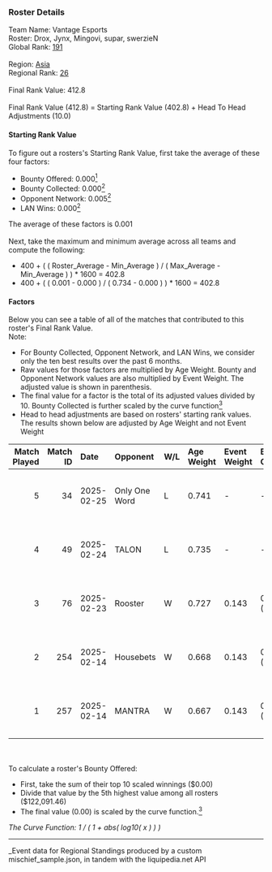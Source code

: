 ### Roster Details<br />
Team Name: Vantage Esports<br />
Roster: Drox, Jynx, Mingovi, supar, swerzieN<br />
Global Rank: [191](../../standings_global_2025_05_05.md)<br />
<br />
Region: [Asia]( ../../standings_asia_2025_05_05.md)<br />
Regional Rank: [26]( ../../standings_asia_2025_05_05.md)<br />
<br />
Final Rank Value:  412.8<br />
<br />
Final Rank Value (412.8) = Starting Rank Value (402.8) + Head To Head Adjustments (10.0)<br />

#### Starting Rank Value<br />
To figure out a rosters's Starting Rank Value, first take the average of these four factors:<br />
- Bounty Offered: 0.000[<sup>1</sup>](#table2)
- Bounty Collected: 0.000[<sup>2</sup>](#table1)
- Opponent Network: 0.005[<sup>2</sup>](#table1)
- LAN Wins: 0.000[<sup>2</sup>](#table1)

The average of these factors is 0.001<br />
<br />
Next, take the maximum and minimum average across all teams and compute the following:<br />
- 400 + ( ( Roster_Average - Min_Average ) / ( Max_Average - Min_Average ) ) * 1600 = 402.8
- 400 + ( ( 0.001 - 0.000 ) / ( 0.734 - 0.000 ) ) * 1600 = 402.8


#### Factors<br />
Below you can see a table of all of the matches that contributed to this roster's Final Rank Value.<br />
Note:<br />

- For Bounty Collected, Opponent Network, and LAN Wins, we consider only the ten best results over the past 6 months.
- Raw values for those factors are multiplied by Age Weight. Bounty and Opponent Network values are also multiplied by Event Weight. The adjusted value is shown in parenthesis.
- The final value for a factor is the total of its adjusted values divided by 10. Bounty Collected is further scaled by the curve function[<sup>3</sup>](#curveFunction)
- Head to head adjustments are based on rosters' starting rank values. The results shown below are adjusted by Age Weight and not Event Weight
<span id="table1"></span><br />


| Match Played | Match ID | Date       | Opponent      | W/L | Age Weight | Event Weight | Bounty Collected | Opponent Network | LAN Wins  | H2H Adj. | Roster                               |
| -: | -: | :- | :- | :- | :- | :- | :- | :- | :- | -: | :- |
|            5 |       34 | 2025-02-25 | Only One Word | L   | 0.741      | -            | -                | -                | -         |   -12.19 | Drox, Jynx, Mingovi, supar, swerzieN |
|            4 |       49 | 2025-02-24 | TALON         | L   | 0.735      | -            | -                | -                | -         |   -12.07 | Drox, Jynx, Mingovi, supar, swerzieN |
|            3 |       76 | 2025-02-23 | Rooster       | W   | 0.727      | 0.143        | 0.000 (0.000)    | 0.211 (0.022)    | 0 (0.000) |    14.13 | Drox, Jynx, Mingovi, supar, swerzieN |
|            2 |      254 | 2025-02-14 | Housebets     | W   | 0.668      | 0.143        | 0.000 (0.000)    | 0.149 (0.014)    | 0 (0.000) |     9.88 | Drox, Jynx, Mingovi, supar, swerzieN |
|            1 |      257 | 2025-02-14 | MANTRA        | W   | 0.667      | 0.143        | 0.000 (0.000)    | 0.156 (0.015)    | 0 (0.000) |    10.26 | Drox, Jynx, Mingovi, supar, swerzieN |

<br />
<span id="table2"></span><br />
To calculate a roster's Bounty Offered:<br />

- First, take the sum of their top 10 scaled winnings ($0.00)
- Divide that value by the 5th highest value among all rosters ($122,091.46)
- The final value (0.00) is scaled by the curve function.[<sup>3</sup>](#curveFunction)

<span id="curveFunction"></span>_The Curve Function: 1 / ( 1 + abs( log10( x ) ) )_<br />

---
_Event data for Regional Standings produced by a custom mischief_sample.json, in tandem with the liquipedia.net API<br />
